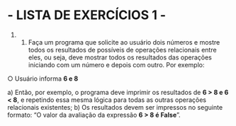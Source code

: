 # - LISTA DE EXERCÍCIOS 1 - 

1. 1. Faça um programa que solicite ao usuário dois números e mostre todos os resultados de possíveis de operações relacionais entre eles, ou seja, deve mostrar todos os resultados das operações iniciando com um número e depois
com outro. Por exemplo:

○ Usuário informa **6 e 8**

a) Então, por exemplo, o programa deve imprimir os resultados de **6 > 8 e 6 < 8**, e repetindo essa mesma lógica para todas as outras operações relacionais existentes;
b) Os resultados devem ser impressos no seguinte formato: “O valor da avaliação da expressão **6 > 8 é False**”.
```py

```

```py

```

```py

```

```py

```

```py

```

```py

```

```py

```

```py

```

```py

```

```py

```

```py

```

```py

```

```py

```

```py

```

```py

```

```py

```

```py

```

```py

```

```py

```

```py

```

```py

```

```py

```

```py

```

```py

```

```py

```

```py

```

```py

```
